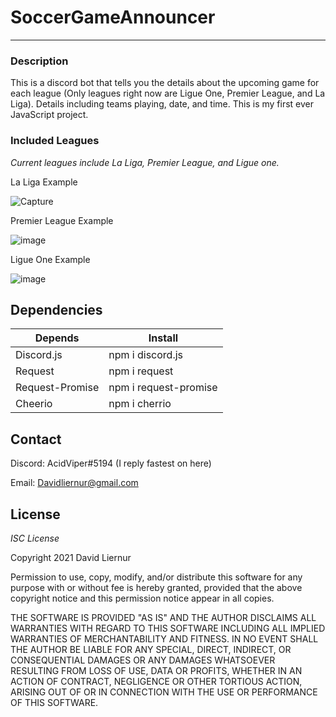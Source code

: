 # SoccerGameAnnouncer
-------------------------------------------------------------------------------------------------------------------------------------------------------------------------------------------------------------------------------------------------------------------

### Description ###

This is a discord bot that tells you the details about the upcoming game for each league (Only leagues right now are Ligue One, Premier League, and La Liga). 
Details including teams playing, date, and time. This is my first ever JavaScript project.


### Included Leagues ###

*Current leagues include La Liga, Premier League, and Ligue one.*

La Liga Example

![Capture](https://user-images.githubusercontent.com/59324927/127941820-a252ad89-3919-4909-9f24-2e6fadd66716.PNG)

Premier League Example

![image](https://user-images.githubusercontent.com/59324927/127941864-debc3510-c24f-40c7-9f5a-3f1478a0704e.png)

Ligue One Example

![image](https://user-images.githubusercontent.com/59324927/127941880-411ef871-5c98-4c41-97e1-3a25606432b4.png)



## Dependencies ##
Depends  |Install
------------- | -------------
Discord.js    | npm i discord.js
Request       | npm i request
Request-Promise       | npm i request-promise
Cheerio    | npm i cherrio

## Contact ##

Discord: AcidViper#5194 (I reply fastest on here)


Email: Davidliernur@gmail.com

##  License ##
*ISC License*


Copyright 2021 David Liernur

Permission to use, copy, modify, and/or distribute this software for any purpose with or without fee is hereby granted, provided that the above copyright notice and this permission notice appear in all copies.

THE SOFTWARE IS PROVIDED "AS IS" AND THE AUTHOR DISCLAIMS ALL WARRANTIES WITH REGARD TO THIS SOFTWARE INCLUDING ALL IMPLIED WARRANTIES OF MERCHANTABILITY AND FITNESS. 
IN NO EVENT SHALL THE AUTHOR BE LIABLE FOR ANY SPECIAL, DIRECT, INDIRECT, OR CONSEQUENTIAL DAMAGES OR ANY DAMAGES WHATSOEVER RESULTING FROM LOSS OF USE, DATA OR PROFITS, 
WHETHER IN AN ACTION OF CONTRACT, NEGLIGENCE OR OTHER TORTIOUS ACTION, ARISING OUT OF OR IN CONNECTION WITH THE USE OR PERFORMANCE OF THIS SOFTWARE.







